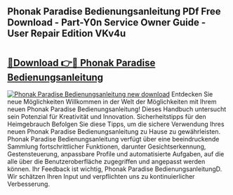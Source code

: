 ## Phonak Paradise Bedienungsanleitung PDf Free Download - Part-Y0n Service Owner Guide - User Repair Edition VKv4u

# <h2><a href="http://df38l0y.blite.top/?on=Phonak+Paradise+Bedienungsanleitung">🔗Download 👉🔴 Phonak Paradise Bedienungsanleitung</a></h2>

[![Phonak Paradise Bedienungsanleitung new download](https://i.imgur.com/lujVjoI.png)](http://df38l0y.blite.top/?on=Phonak+Paradise+Bedienungsanleitung)
Entdecken Sie neue Möglichkeiten Willkommen in der Welt der Möglichkeiten mit Ihrem neuen Phonak Paradise Bedienungsanleitung! Dieses Handbuch untersucht sein Potenzial für Kreativität und Innovation. Sicherheitstipps für den Heimgebrauch Befolgen Sie diese Tipps, um die sichere Verwendung Ihres neuen Phonak Paradise Bedienungsanleitung zu Hause zu gewährleisten. Phonak Paradise Bedienungsanleitung verfügt über eine beeindruckende Sammlung fortschrittlicher Funktionen, darunter Gesichtserkennung, Gestensteuerung, anpassbare Profile und automatisierte Aufgaben, auf die alle über die Benutzeroberfläche zugegriffen und angepasst werden können. Ihr Feedback ist wichtig, Phonak Paradise BedienungsanleitungD. Wir schätzen Ihren Input und verpflichten uns zu kontinuierlicher Verbesserung.

